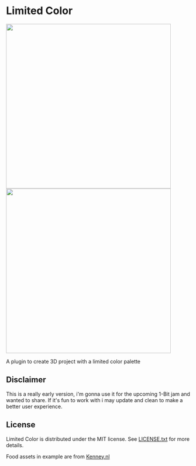 # Limited Color
<img src="https://github.com/JonqsGames/limited-color/assets/6182189/09de0a9c-8cdc-4e5a-8489-82001a02675d" width="450">
<img src="https://github.com/JonqsGames/limited-color/assets/6182189/465157b2-2d8b-4f62-a98a-cf073e1f6a95" width="450">

A plugin to create 3D project with a limited color palette

## Disclaimer

This is a really early version, i'm gonna use it for the upcoming 1-Bit jam and wanted to share. If it's fun to work with i may update and clean to make a better user experience.

## License

Limited Color is distributed under the MIT license. See [LICENSE.txt](LICENSE.txt) for more details.

Food assets in example are from [Kenney.nl](https://kenney.nl/assets/food-kit)
